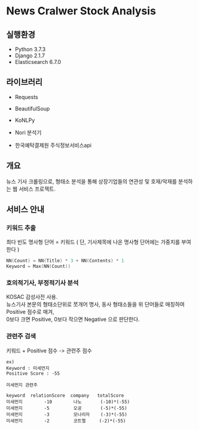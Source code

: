 # News Cralwer Stock Analysis

## 실행환경
- Python 3.7.3
- Django 2.1.7
- Elasticsearch 6.7.0

## 라이브러리
- Requests
- BeautifulSoup
- KoNLPy
- Nori 분석기

- 한국예탁결제원 주식정보서비스api

## 개요
뉴스 기사 크롤링으로, 형태소 분석을 통해 상장기업들의 연관성 및 호재/악재를 분석하는 웹 서비스 프로젝트.

## 서비스 안내
###  키워드 추출
최다 빈도 명사형 단어 = 키워드 ( 단, 기사제목에 나온 명사형 단어에는 가중치를 부여한다 )
```c
NN(Count) = NN(Title) * 3 + NN(Contents) * 1
Keyword = Max(NN(Count))
```
### 호의적기사, 부정적기사 분석
KOSAC 감성사전 사용.  
뉴스기사 본문의 형태소단위로 쪼개어 명사, 동사 형태소들을 위 단어들로 매칭하여 Positive 점수로 매겨,    
0보다 크면 Positive, 0보다 작으면 Negative 으로 판단한다.

### 관련주 검색
키워드 + Positive 점수 -> 관련주 점수

```
ex) 
Keyword : 미세먼지
Positive Score : -55

미세먼지 관련주

keyword  relationScore  company   totalScore
미세먼지        -10        나노       (-10)*(-55)
미세먼지        -5         오공       (-5)*(-55)
미세먼지        -3         모나리자    (-3)*(-55)
미세먼지        -2         코트렐     (-2)*(-55)

```
